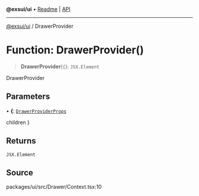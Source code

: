 **@exsui/ui** • [Readme](../README.md) \| [API](../globals.md)

***

[@exsui/ui](../README.md) / DrawerProvider

# Function: DrawerProvider()

> **DrawerProvider**(`{`): `JSX.Element`

DrawerProvider

## Parameters

• **\{**: [`DrawerProviderProps`](../interfaces/DrawerProviderProps.md)

children \}

## Returns

`JSX.Element`

## Source

packages/ui/src/Drawer/Context.tsx:10
